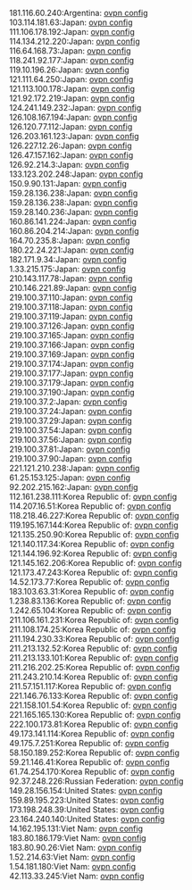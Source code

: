 181.116.60.240:Argentina: [ovpn config](vpn/181_116_60_240.ovpn)  
103.114.181.63:Japan: [ovpn config](vpn/103_114_181_63.ovpn)  
111.106.178.192:Japan: [ovpn config](vpn/111_106_178_192.ovpn)  
114.134.212.220:Japan: [ovpn config](vpn/114_134_212_220.ovpn)  
116.64.168.73:Japan: [ovpn config](vpn/116_64_168_73.ovpn)  
118.241.92.177:Japan: [ovpn config](vpn/118_241_92_177.ovpn)  
119.10.196.26:Japan: [ovpn config](vpn/119_10_196_26.ovpn)  
121.111.64.250:Japan: [ovpn config](vpn/121_111_64_250.ovpn)  
121.113.100.178:Japan: [ovpn config](vpn/121_113_100_178.ovpn)  
121.92.172.219:Japan: [ovpn config](vpn/121_92_172_219.ovpn)  
124.241.149.232:Japan: [ovpn config](vpn/124_241_149_232.ovpn)  
126.108.167.194:Japan: [ovpn config](vpn/126_108_167_194.ovpn)  
126.120.77.112:Japan: [ovpn config](vpn/126_120_77_112.ovpn)  
126.203.161.123:Japan: [ovpn config](vpn/126_203_161_123.ovpn)  
126.227.12.26:Japan: [ovpn config](vpn/126_227_12_26.ovpn)  
126.47.157.162:Japan: [ovpn config](vpn/126_47_157_162.ovpn)  
126.92.214.3:Japan: [ovpn config](vpn/126_92_214_3.ovpn)  
133.123.202.248:Japan: [ovpn config](vpn/133_123_202_248.ovpn)  
150.9.90.131:Japan: [ovpn config](vpn/150_9_90_131.ovpn)  
159.28.136.238:Japan: [ovpn config](vpn/159_28_136_238.ovpn)  
159.28.136.238:Japan: [ovpn config](vpn/159_28_136_238.ovpn)  
159.28.140.236:Japan: [ovpn config](vpn/159_28_140_236.ovpn)  
160.86.141.224:Japan: [ovpn config](vpn/160_86_141_224.ovpn)  
160.86.204.214:Japan: [ovpn config](vpn/160_86_204_214.ovpn)  
164.70.235.8:Japan: [ovpn config](vpn/164_70_235_8.ovpn)  
180.22.24.221:Japan: [ovpn config](vpn/180_22_24_221.ovpn)  
182.171.9.34:Japan: [ovpn config](vpn/182_171_9_34.ovpn)  
1.33.215.175:Japan: [ovpn config](vpn/1_33_215_175.ovpn)  
210.143.117.78:Japan: [ovpn config](vpn/210_143_117_78.ovpn)  
210.146.221.89:Japan: [ovpn config](vpn/210_146_221_89.ovpn)  
219.100.37.110:Japan: [ovpn config](vpn/219_100_37_110.ovpn)  
219.100.37.118:Japan: [ovpn config](vpn/219_100_37_118.ovpn)  
219.100.37.119:Japan: [ovpn config](vpn/219_100_37_119.ovpn)  
219.100.37.126:Japan: [ovpn config](vpn/219_100_37_126.ovpn)  
219.100.37.165:Japan: [ovpn config](vpn/219_100_37_165.ovpn)  
219.100.37.166:Japan: [ovpn config](vpn/219_100_37_166.ovpn)  
219.100.37.169:Japan: [ovpn config](vpn/219_100_37_169.ovpn)  
219.100.37.174:Japan: [ovpn config](vpn/219_100_37_174.ovpn)  
219.100.37.177:Japan: [ovpn config](vpn/219_100_37_177.ovpn)  
219.100.37.179:Japan: [ovpn config](vpn/219_100_37_179.ovpn)  
219.100.37.190:Japan: [ovpn config](vpn/219_100_37_190.ovpn)  
219.100.37.2:Japan: [ovpn config](vpn/219_100_37_2.ovpn)  
219.100.37.24:Japan: [ovpn config](vpn/219_100_37_24.ovpn)  
219.100.37.29:Japan: [ovpn config](vpn/219_100_37_29.ovpn)  
219.100.37.54:Japan: [ovpn config](vpn/219_100_37_54.ovpn)  
219.100.37.56:Japan: [ovpn config](vpn/219_100_37_56.ovpn)  
219.100.37.81:Japan: [ovpn config](vpn/219_100_37_81.ovpn)  
219.100.37.90:Japan: [ovpn config](vpn/219_100_37_90.ovpn)  
221.121.210.238:Japan: [ovpn config](vpn/221_121_210_238.ovpn)  
61.25.153.125:Japan: [ovpn config](vpn/61_25_153_125.ovpn)  
92.202.215.162:Japan: [ovpn config](vpn/92_202_215_162.ovpn)  
112.161.238.111:Korea Republic of: [ovpn config](vpn/112_161_238_111.ovpn)  
114.207.16.51:Korea Republic of: [ovpn config](vpn/114_207_16_51.ovpn)  
118.218.46.227:Korea Republic of: [ovpn config](vpn/118_218_46_227.ovpn)  
119.195.167.144:Korea Republic of: [ovpn config](vpn/119_195_167_144.ovpn)  
121.135.250.90:Korea Republic of: [ovpn config](vpn/121_135_250_90.ovpn)  
121.140.117.34:Korea Republic of: [ovpn config](vpn/121_140_117_34.ovpn)  
121.144.196.92:Korea Republic of: [ovpn config](vpn/121_144_196_92.ovpn)  
121.145.162.206:Korea Republic of: [ovpn config](vpn/121_145_162_206.ovpn)  
121.173.47.243:Korea Republic of: [ovpn config](vpn/121_173_47_243.ovpn)  
14.52.173.77:Korea Republic of: [ovpn config](vpn/14_52_173_77.ovpn)  
183.103.63.31:Korea Republic of: [ovpn config](vpn/183_103_63_31.ovpn)  
1.238.83.136:Korea Republic of: [ovpn config](vpn/1_238_83_136.ovpn)  
1.242.65.104:Korea Republic of: [ovpn config](vpn/1_242_65_104.ovpn)  
211.106.161.231:Korea Republic of: [ovpn config](vpn/211_106_161_231.ovpn)  
211.108.174.25:Korea Republic of: [ovpn config](vpn/211_108_174_25.ovpn)  
211.194.230.33:Korea Republic of: [ovpn config](vpn/211_194_230_33.ovpn)  
211.213.132.52:Korea Republic of: [ovpn config](vpn/211_213_132_52.ovpn)  
211.213.133.101:Korea Republic of: [ovpn config](vpn/211_213_133_101.ovpn)  
211.216.202.25:Korea Republic of: [ovpn config](vpn/211_216_202_25.ovpn)  
211.243.210.14:Korea Republic of: [ovpn config](vpn/211_243_210_14.ovpn)  
211.57.151.117:Korea Republic of: [ovpn config](vpn/211_57_151_117.ovpn)  
221.146.76.133:Korea Republic of: [ovpn config](vpn/221_146_76_133.ovpn)  
221.158.101.54:Korea Republic of: [ovpn config](vpn/221_158_101_54.ovpn)  
221.165.165.130:Korea Republic of: [ovpn config](vpn/221_165_165_130.ovpn)  
222.100.173.81:Korea Republic of: [ovpn config](vpn/222_100_173_81.ovpn)  
49.173.141.114:Korea Republic of: [ovpn config](vpn/49_173_141_114.ovpn)  
49.175.7.251:Korea Republic of: [ovpn config](vpn/49_175_7_251.ovpn)  
58.150.189.252:Korea Republic of: [ovpn config](vpn/58_150_189_252.ovpn)  
59.21.146.41:Korea Republic of: [ovpn config](vpn/59_21_146_41.ovpn)  
61.74.254.170:Korea Republic of: [ovpn config](vpn/61_74_254_170.ovpn)  
92.37.248.226:Russian Federation: [ovpn config](vpn/92_37_248_226.ovpn)  
149.28.156.154:United States: [ovpn config](vpn/149_28_156_154.ovpn)  
159.89.195.223:United States: [ovpn config](vpn/159_89_195_223.ovpn)  
173.198.248.39:United States: [ovpn config](vpn/173_198_248_39.ovpn)  
23.164.240.140:United States: [ovpn config](vpn/23_164_240_140.ovpn)  
14.162.195.131:Viet Nam: [ovpn config](vpn/14_162_195_131.ovpn)  
183.80.186.179:Viet Nam: [ovpn config](vpn/183_80_186_179.ovpn)  
183.80.90.26:Viet Nam: [ovpn config](vpn/183_80_90_26.ovpn)  
1.52.214.63:Viet Nam: [ovpn config](vpn/1_52_214_63.ovpn)  
1.54.181.180:Viet Nam: [ovpn config](vpn/1_54_181_180.ovpn)  
42.113.33.245:Viet Nam: [ovpn config](vpn/42_113_33_245.ovpn)  
